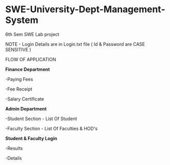 # SWE-University-Dept-Management-System
6th Sem SWE Lab project

NOTE - Login Details are in Login.txt file ( Id & Password are CASE SENSITIVE )

FLOW OF APPLICATION

**Finance Department**

-Paying Fees

-Fee Receipt

-Salary Certificate

**Admin Department**

-Student Section - List Of Student

-Faculty Section - List Of Faculties & HOD's

**Student & Faculty Login**

-Results

-Details
